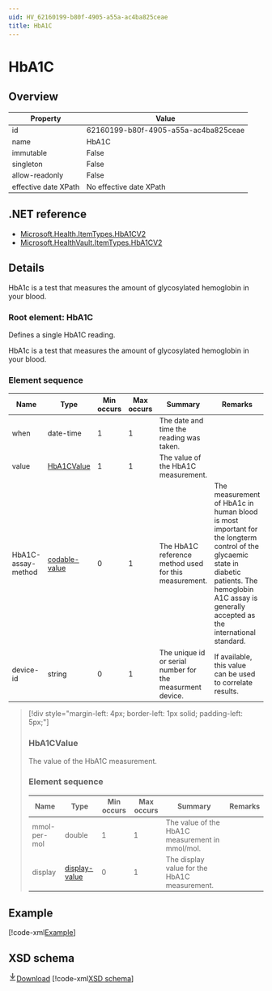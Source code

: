 ```yaml
---
uid: HV_62160199-b80f-4905-a55a-ac4ba825ceae
title: HbA1C
---
```


# HbA1C

## Overview

Property|Value
---|---
id|62160199-b80f-4905-a55a-ac4ba825ceae
name|HbA1C
immutable|False
singleton|False
allow-readonly|False
effective date XPath|No effective date XPath

## .NET reference
- [Microsoft.Health.ItemTypes.HbA1CV2](https://docs.microsoft.com/dotnet/api/microsoft.health.itemtypes.hba1cv2)
- [Microsoft.HealthVault.ItemTypes.HbA1CV2](https://docs.microsoft.com/dotnet/api/microsoft.healthvault.itemtypes.hba1cv2)

## Details
HbA1c is a test that measures the amount of glycosylated hemoglobin in your blood.

<a name='HbA1C'></a>

### Root element: HbA1C

Defines a single HbA1C reading.

HbA1c is a test that measures the amount of glycosylated hemoglobin in your blood.

### Element sequence

Name|Type|Min occurs|Max occurs|Summary|Remarks|Preferred Vocabulary
---|---|---|---|---|---|---
when|date-time|1|1|The date and time the reading was taken.||
value|[HbA1CValue](#HbA1CValue)|1|1|The value of the HbA1C measurement.||
HbA1C-assay-method|[codable-value](xref:HV_3e730686-781f-4616-aa0d-817bba8eb141#codable-value)|0|1|The HbA1C reference method used for this measurement.|The measurement of HbA1c in human blood is most important for the longterm control of the glycaemic state in diabetic patients. The hemoglobin A1C assay is generally accepted as the international standard.|[HbA1C-assay-method](xref:HV_f32a02f2-6576-4bf1-a43c-4dba903063b4)
device-id|string|0|1|The unique id or serial number for the measurment device.|If available, this value can be used to correlate results.|

>[!div style="margin-left: 4px; border-left: 1px solid; padding-left: 5px;"]
>
> <a name='HbA1CValue'></a>
>
> ### HbA1CValue
>
> The value of the HbA1C measurement.
>
> ### Element sequence
>
> Name|Type|Min occurs|Max occurs|Summary|Remarks
> ---|---|---|---|---|---
> mmol-per-mol|double|1|1|The value of the HbA1C measurement in mmol/mol.|
> display|[display-value](xref:HV_3e730686-781f-4616-aa0d-817bba8eb141#display-value)|0|1|The display value for the HbA1C measurement.|
>
>

## Example
[!code-xml[Example](sample-xml/62160199-b80f-4905-a55a-ac4ba825ceae.xml)]

## XSD schema
[![Download](/healthvault/images/download.png)Download](xsd/HbA1C.2.xsd)
[!code-xml[XSD schema](xsd/HbA1C.2.xsd)]

